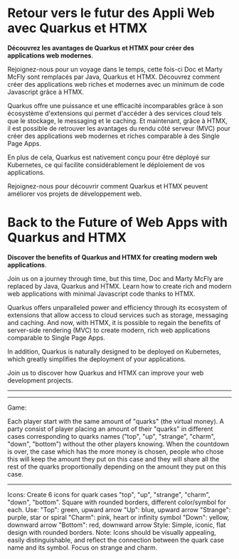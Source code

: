 # Retour vers le futur des Appli Web avec Quarkus et HTMX

**Découvrez les avantages de Quarkus et HTMX pour créer des applications web modernes**.

Rejoignez-nous pour un voyage dans le temps, cette fois-ci Doc et Marty McFly sont remplacés par Java, Quarkus et HTMX. Découvrez comment créer des applications web riches et modernes avec un minimum de code Javascript grâce à HTMX.

Quarkus offre une puissance et une efficacité incomparables grâce à son écosystème d'extensions qui permet d'accéder à des services cloud tels que le stockage, le messaging et le caching. Et maintenant, grâce à HTMX, il est possible de retrouver les avantages du rendu côté serveur (MVC) pour créer des applications web modernes et riches comparable à des Single Page Apps.

En plus de cela, Quarkus est nativement conçu pour être déployé sur Kubernetes, ce qui facilite considérablement le déploiement de vos applications. 

Rejoignez-nous pour découvrir comment Quarkus et HTMX peuvent améliorer vos projets de développement web.

# Back to the Future of Web Apps with Quarkus and HTMX

**Discover the benefits of Quarkus and HTMX for creating modern web applications**.

Join us on a journey through time, but this time, Doc and Marty McFly are replaced by Java, Quarkus and HTMX. Learn how to create rich and modern web applications with minimal Javascript code thanks to HTMX.

Quarkus offers unparalleled power and efficiency through its ecosystem of extensions that allow access to cloud services such as storage, messaging and caching. And now, with HTMX, it is possible to regain the benefits of server-side rendering (MVC) to create modern, rich web applications comparable to Single Page Apps.

In addition, Quarkus is naturally designed to be deployed on Kubernetes, which greatly simplifies the deployment of your applications.

Join us to discover how Quarkus and HTMX can improve your web development projects.




---





---

Game:

Each player start with the same amount of "quarks" (the virtual money).
A party consist of player placing an amount of their "quarks" in different cases corresponding to quarks names ("top", "up", "strange", "charm", "down", "bottom") without the other players knowing.
When the countdown is over, the case which has the more money is chosen, people who chose this will keep the amount they put on this case and they will share all the rest of the quarks proportionally depending on the amount they put on this case.



--- 

Icons:
Create 6 icons for quark cases "top", "up", "strange", "charm", "down", "bottom". Square with rounded borders, different color/symbol for each. Use: "Top": green, upward arrow "Up": blue, upward arrow "Strange": purple, star or spiral "Charm": pink, heart or infinity symbol "Down": yellow, downward arrow "Bottom": red, downward arrow
Style: Simple, iconic, flat design with rounded borders.
Note: Icons should be visually appealing, easily distinguishable, and reflect the connection between the quark case name and its symbol. Focus on strange and charm.